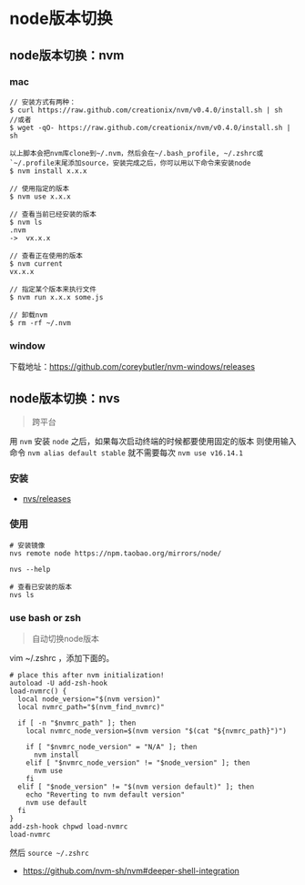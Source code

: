 # node版本切换
## node版本切换：nvm
### mac
```
// 安装方式有两种：
$ curl https://raw.github.com/creationix/nvm/v0.4.0/install.sh | sh
//或者
$ wget -qO- https://raw.github.com/creationix/nvm/v0.4.0/install.sh | sh

以上脚本会把nvm库clone到~/.nvm，然后会在~/.bash_profile, ~/.zshrc或`~/.profile末尾添加source，安装完成之后，你可以用以下命令来安装node
$ nvm install x.x.x

// 使用指定的版本
$ nvm use x.x.x

// 查看当前已经安装的版本
$ nvm ls
.nvm
->  vx.x.x

// 查看正在使用的版本
$ nvm current
vx.x.x

// 指定某个版本来执行文件
$ nvm run x.x.x some.js

// 卸载nvm
$ rm -rf ~/.nvm
```
### window
下载地址：https://github.com/coreybutler/nvm-windows/releases
## node版本切换：nvs
> 跨平台
>

用 `nvm` 安装 `node` 之后，如果每次启动终端的时候都要使用固定的版本 则使用输入命令 `nvm alias default stable` 就不需要每次 `nvm use v16.14.1`

### 安装
- [nvs/releases](https://github.com/jasongin/nvs/releases)

### 使用
```
# 安装镜像
nvs remote node https://npm.taobao.org/mirrors/node/

nvs --help

# 查看已安装的版本
nvs ls
```
### use bash or zsh
> 自动切换node版本
> 
vim ~/.zshrc  ，添加下面的。
```
# place this after nvm initialization!
autoload -U add-zsh-hook
load-nvmrc() {
  local node_version="$(nvm version)"
  local nvmrc_path="$(nvm_find_nvmrc)"

  if [ -n "$nvmrc_path" ]; then
    local nvmrc_node_version=$(nvm version "$(cat "${nvmrc_path}")")

    if [ "$nvmrc_node_version" = "N/A" ]; then
      nvm install
    elif [ "$nvmrc_node_version" != "$node_version" ]; then
      nvm use
    fi
  elif [ "$node_version" != "$(nvm version default)" ]; then
    echo "Reverting to nvm default version"
    nvm use default
  fi
}
add-zsh-hook chpwd load-nvmrc
load-nvmrc
```

然后 `source ~/.zshrc`
- https://github.com/nvm-sh/nvm#deeper-shell-integration
